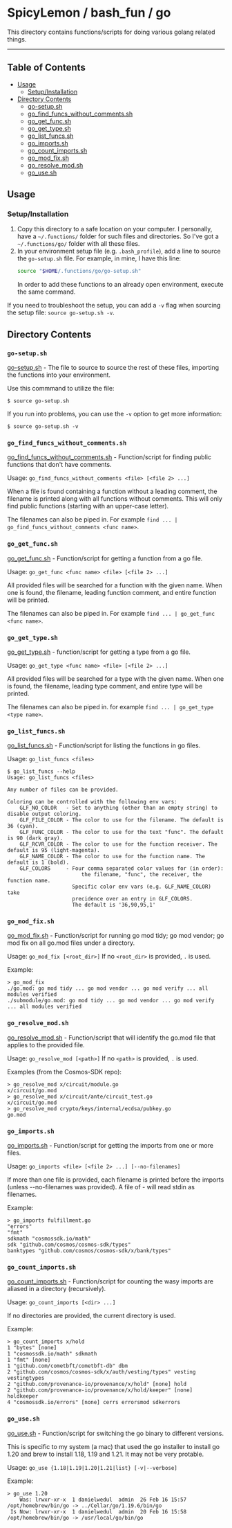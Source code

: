 # SpicyLemon / bash_fun / go

This directory contains functions/scripts for doing various golang related things.

<hr>

## Table of Contents

* [Usage](#user-content-usage)
  * [Setup/Installation](#user-content-setupinstallation)
* [Directory Contents](#user-content-directory-contents)
  * [go-setup.sh](#user-content-go-setupsh)
  * [go_find_funcs_without_comments.sh](#user-content-go_find_funcs_without_commentssh)
  * [go_get_func.sh](#user-content-go_get_funcsh)
  * [go_get_type.sh](#user-content-go_get_typesh)
  * [go_list_funcs.sh](#user-content-go_list_funcssh)
  * [go_imports.sh](#user-content-go_importssh)
  * [go_count_imports.sh](#user-content-go_count_importssh)
  * [go_mod_fix.sh](#user-content-go_mod_fixsh)
  * [go_resolve_mod.sh](#user-content-go_resolve_modsh)
  * [go_use.sh](#user-content-go_usesh)

## Usage

### Setup/Installation

1.  Copy this directory to a safe location on your computer.
    I personally, have a `~/.functions/` folder for such files and directories.
    So I've got a `~/.functions/go/` folder with all these files.
1.  In your environment setup file (e.g. `.bash_profile`), add a line to source the `go-setup.sh` file.
    For example, in mine, I have this line:
    ```bash
    source "$HOME/.functions/go/go-setup.sh"
    ```
    In order to add these functions to an already open environment, execute the same command.

If you need to troubleshoot the setup, you can add a `-v` flag when sourcing the setup file: `source go-setup.sh -v`.

## Directory Contents

### `go-setup.sh`

[go-setup.sh](go-setup.sh) - The file to source to source the rest of these files, importing the functions into your environment.

Use this commmand to utilize the file:
```console
$ source go-setup.sh
```

If you run into problems, you can use the `-v` option to get more information:
```console
$ source go-setup.sh -v
```



### `go_find_funcs_without_comments.sh`

[go_find_funcs_without_comments.sh](go_find_funcs_without_comments.sh) - Function/script for finding public functions that don't have comments.

Usage: `go_find_funcs_without_comments <file> [<file 2> ...]`

When a file is found containing a function without a leading comment, the filename is printed along with all functions without comments. This will only find public functions (starting with an upper-case letter).

The filenames can also be piped in. For example `find ... | go_find_funcs_without_comments <func name>`.



### `go_get_func.sh`

[go_get_func.sh](go_get_func.sh) - Function/script for getting a function from a go file.

Usage: `go_get_func <func name> <file> [<file 2> ...]`

All provided files will be searched for a function with the given name.
When one is found, the filename, leading function comment, and entire function will be printed.

The filenames can also be piped in. For example `find ... | go_get_func <func name>`.



### `go_get_type.sh`

[go_get_type.sh](go_get_type.sh) - function/script for getting a type from a go file.

Usage: `go_get_type <func name> <file> [<file 2> ...]`

All provided files will be searched for a type with the given name.
When one is found, the filename, leading type comment, and entire type will be printed.

The filenames can also be piped in. for example `find ... | go_get_type <type name>`.



### `go_list_funcs.sh`

[go_list_funcs.sh](go_list_funcs.sh) - Function/script for listing the functions in go files.

Usage: `go_list_funcs <files>`

```console
$ go_list_funcs --help
Usage: go_list_funcs <files>

Any number of files can be provided.

Coloring can be controlled with the following env vars:
    GLF_NO_COLOR   - Set to anything (other than an empty string) to disable output coloring.
    GLF_FILE_COLOR - The color to use for the filename. The default is 36 (cyan).
    GLF_FUNC_COLOR - The color to use for the text "func". The default is 90 (dark gray).
    GLF_RCVR_COLOR - The color to use for the function receiver. The default is 95 (light-magenta).
    GLF_NAME_COLOR - The color to use for the function name. The default is 1 (bold).
    GLF_COLORS     - Four comma separated color values for (in order):
                        the filename, "func", the receiver, the function name.
                     Specific color env vars (e.g. GLF_NAME_COLOR) take
                     precidence over an entry in GLF_COLORS.
                     The default is '36,90,95,1'
```



### `go_mod_fix.sh`

[go_mod_fix.sh](go_mod_fix.sh) - Function/script for running go mod tidy; go mod vendor; go mod fix on all go.mod files under a directory.

Usage: `go_mod_fix [<root_dir>]`
If no `<root_dir>` is provided, `.` is used.

Example:
```console
> go_mod_fix
./go.mod: go mod tidy ... go mod vendor ... go mod verify ... all modules verified
./submodule/go.mod: go mod tidy ... go mod vendor ... go mod verify ... all modules verified
```



### `go_resolve_mod.sh`

[go_resolve_mod.sh](go_resolve_mod.sh) - Function/script that will identify the go.mod file that applies to the provided file.

Usage: `go_resolve_mod [<path>]`
If no `<path>` is provided, `.` is used.

Examples (from the Cosmos-SDK repo):
```console
> go_resolve_mod x/circuit/module.go
x/circuit/go.mod
> go_resolve_mod x/circuit/ante/circuit_test.go
x/circuit/go.mod
> go_resolve_mod crypto/keys/internal/ecdsa/pubkey.go
go.mod
```



### `go_imports.sh`

[go_imports.sh](go_imports.sh) - Function/script for getting the imports from one or more files.

Usage: `go_imports <file> [<file 2> ...] [--no-filenames]`

If more than one file is provided, each filename is printed before the imports (unless --no-filenames was provided).
A file of - will read stdin as filenames.

Example:
```console
> go_imports fulfillment.go
"errors"
"fmt"
sdkmath "cosmossdk.io/math"
sdk "github.com/cosmos/cosmos-sdk/types"
banktypes "github.com/cosmos/cosmos-sdk/x/bank/types"
```



### `go_count_imports.sh`

[go_count_imports.sh](go_count_imports.sh) - Function/script for counting the wasy imports are aliased in a directory (recursively).

Usage: `go_count_imports [<dir> ...]`

If no directories are provided, the current directory is used.

Example:
```console
> go_count_imports x/hold
1 "bytes" [none]
1 "cosmossdk.io/math" sdkmath
1 "fmt" [none]
1 "github.com/cometbft/cometbft-db" dbm
2 "github.com/cosmos/cosmos-sdk/x/auth/vesting/types" vesting vestingtypes
2 "github.com/provenance-io/provenance/x/hold" [none] hold
2 "github.com/provenance-io/provenance/x/hold/keeper" [none] holdkeeper
4 "cosmossdk.io/errors" [none] cerrs errorsmod sdkerrors
```



### `go_use.sh`

[go_use.sh](go_use.sh) - Function/script for switching the go binary to different versions.

This is specific to my system (a mac) that used the go installer to install go 1.20 and brew to install 1.18, 1.19 and 1.21. It may not be very protable.

Usage: `go_use {1.18|1.19|1.20|1.21|list} [-v|--verbose]`

Example:
```console
> go_use 1.20
    Was: lrwxr-xr-x  1 danielwedul  admin  26 Feb 16 15:57 /opt/homebrew/bin/go -> ../Cellar/go/1.19.6/bin/go
 Is Now: lrwxr-xr-x  1 danielwedul  admin  20 Feb 16 15:58 /opt/homebrew/bin/go -> /usr/local/go/bin/go
```

